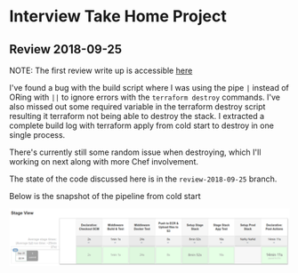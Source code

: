 # Interview Take Home Project
## Review 2018-09-25

NOTE: The first review write up is accessible [here]([here](../review/REVIEW.md))

I've found a bug with the build script where I was using the pipe `|` instead of ORing with `||` to ignore errors with the `terraform destroy` commands. I've also missed out some required variable in the terraform destroy script resulting it terraform not being able to destroy the stack. I extracted a complete build log with terraform apply from cold start to destroy in one single process.

There's currently still some random issue when destroying, which I'll working on next along with more Chef involvement. 

The state of the code discussed here is in the `review-2018-09-25` branch.    

Below is the snapshot of the pipeline from cold start

![](docs/images/review-2018-09-25-pipeline.png)